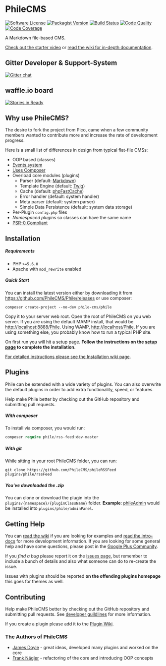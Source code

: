 PhileCMS
========

[![Software License](https://img.shields.io/packagist/l/phile-cms/phile.svg)](https://github.com/PhileCMS/Phile/blob/master/LICENSE)
[![Packagist Version](https://img.shields.io/packagist/v/phile-cms/phile.svg)](https://packagist.org/packages/phile-cms/phile)
[![Build Status](https://travis-ci.org/PhileCMS/Phile.svg?branch=master)](https://travis-ci.org/PhileCMS/Phile)
[![Code Quality](https://img.shields.io/scrutinizer/g/PhileCMS/Phile.svg)](https://scrutinizer-ci.com/g/PhileCMS/Phile/?branch=master)
[![Code Coverage](https://img.shields.io/scrutinizer/coverage/g/PhileCMS/Phile.svg)](https://scrutinizer-ci.com/g/PhileCMS/Phile/?branch=master)


A Markdown file-based CMS.

[Check out the starter video](http://www.youtube.com/watch?v=8GLMe371RuI) or [read the wiki for in-depth documentation](https://github.com/PhileCMS/Phile/wiki/_pages).

## Gitter Developer & Support-System

[![Gitter chat](https://badges.gitter.im/PhileCMS/Phile.png)](https://gitter.im/PhileCMS/Phile)

## waffle.io board

[![Stories in Ready](https://badge.waffle.io/PhileCMS/Phile.svg?label=ready&title=Ready)](http://waffle.io/PhileCMS/Phile)

## Why use PhileCMS?

The desire to fork the project from Pico, came when a few community members wanted to contribute more and increase the rate of development progress.

Here is a small list of differences in design from typical flat-file CMSs:

* OOP based (classes)
* [Events system](https://github.com/PhileCMS/Phile/wiki/%5BDEVELOPER%5D-Event-System)
* [Uses Composer](https://github.com/PhileCMS/Phile/blob/master/composer.json)
* Overload core modules (plugins)
    * Parser (default: [Markdown](https://github.com/michelf/php-markdown))
    * Template Engine (default: [Twig](http://twig.sensiolabs.org/))
    * Cache (default: [phpFastCache](https://github.com/khoaofgod/phpfastcache))
    * Error handler (default: system handler)
    * Meta parser (default: system parser)
    * Simple Data Persistence (default: system data storage)
* Per-Plugin `config.php` files
* *Namespaced plugins* so classes can have the same name
* [PSR-0 Compliant](https://github.com/php-fig/fig-standards/blob/master/accepted/PSR-0.md)

## Installation

##### Requirements

* PHP `>=5.6.0`
* Apache with `mod_rewrite` enabled

##### Quick Start

You can install the latest version either by downloading it from <https://github.com/PhileCMS/Phile/releases> or use composer:

```shell
composer create-project --no-dev phile-cms/phile
```

Copy it to your server web root. Open the root of PhileCMS on you web server. If you are using the default MAMP install, that would be [http://localhost:8888/Phile](http://localhost:8888/Phile). Using WAMP, [http://localhost/Phile](http://localhost/Phile). If you are using something else, you probably know how to run a typical PHP site.

On first run you will hit a setup page. **Follow the instructions on the [setup page](https://github.com/PhileCMS/Phile/blob/master/plugins/phile/setupCheck/setup.md) to complete the installation**.

[For detailed instructions please see the Installation wiki page](https://github.com/PhileCMS/Phile/wiki/%5BHOW-TO%5D-Installation).

## Plugins

Phile can be extended with a wide variety of plugins. You can also overwrite the default plugins in order to add extra functionality, speed, or features.

Help make Phile better by checking out the GitHub repository and submitting pull requests.

##### With composer

To install via composer, you would run:

```php
composer require phile/rss-feed:dev-master
```

##### With git

While sitting in your root PhileCMS folder, you can run:

```shell
git clone https://github.com/PhileCMS/phileRSSFeed plugins/phile/rssFeed
```

##### You've downloaded the .zip

You can clone or download the plugin into the `plugins/{namespace}/{pluginClassName}` folder. **Example**: [phileAdmin](https://github.com/james2doyle/phileAdmin) would be installed into `plugins/phile/adminPanel`.

## Getting Help

You can [read the wiki](https://github.com/PhileCMS/Phile/wiki) if you are looking for examples and [read the intro-docs](http://philecms.com/docs.html) for more development information. If you are looking for some general help and have some questions, please post in the [Google Plus Community](https://plus.google.com/u/0/communities/105363272048954062353 "PhileCMS Community").

If you *find a bug* please report it on the [issues page](https://github.com/PhileCMS/Phile/issues), but remember to include a bunch of details and also what someone can do to re-create the issue.

Issues with plugins should be reported **on the offending plugins homepage** this goes for themes as well.

## Contributing

Help make PhileCMS better by checking out the GitHub repository and submitting pull requests.
See [developer guildlines](https://github.com/PhileCMS/Phile/wiki/%5BDEVELOPER%5D-Developer-Guidelines) for more information.

If you create a plugin please add it to the [Plugin Wiki](https://github.com/PhileCMS/Phile/wiki/%5BCOMMUNITY%5D-Plugins).

### The Authors of PhileCMS

* [James Doyle](https://github.com/james2doyle) - great ideas, developed many plugins and worked on the core
* [Frank Nägler](https://github.com/NeoBlack) - refactoring of the core and introducing OOP concepts
